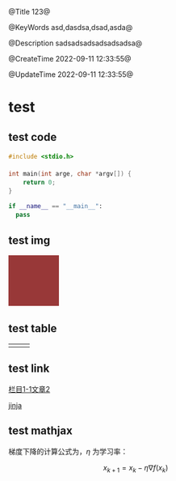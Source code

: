 @Title 123@

@KeyWords asd,dasdsa,dsad,asda@

@Description sadsadsadsadsadsadsa@

@CreateTime 2022-09-11 12:33:55@

@UpdateTime 2022-09-11 12:33:55@

# test

## test code

```c
#include <stdio.h>

int main(int arge, char *argv[]) {
    return 0;
}
```

```python
if __name__ == "__main__":
  pass
```

## test img

![1.png](../../statics/1.png)

## test table

|     |     |     |
|-----|-----|-----|
|     |     |     |

## test link

[栏目1-1文章2](./栏目1-1文章2.md)

[jinja](https://jinja.palletsprojects.com/en/2.10.x/templates/)

## test mathjax

梯度下降的计算公式为，$\eta$ 为学习率：

$$
x_{k+1} = x_k - \eta \nabla f(x_k)
$$
